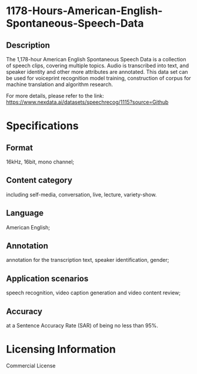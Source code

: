# 1178-Hours-American-English-Spontaneous-Speech-Data

## Description
The 1,178-hour American English Spontaneous Speech Data is a collection of speech clips, covering multiple topics. Audio is transcribed into text, and speaker identity and other more attributes are annotated. This data set can be used for voiceprint recognition model training, construction of corpus for machine translation and algorithm research.

For more details, please refer to the link: https://www.nexdata.ai/datasets/speechrecog/1115?source=Github


# Specifications
## Format
16kHz, 16bit, mono channel;
## Content category
including self-media, conversation, live, lecture, variety-show.
## Language
American English;
## Annotation
annotation for the transcription text, speaker identification, gender;
## Application scenarios
speech recognition, video caption generation and video content review;
## Accuracy
at a Sentence Accuracy Rate (SAR) of being no less than 95%.

# Licensing Information
Commercial License
